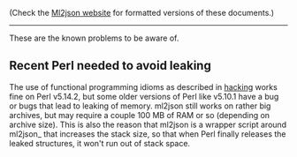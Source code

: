 (Check the [Ml2json website](http://ml2json.christianjaeger.ch/) for
formatted versions of these documents.)

---

These are the known problems to be aware of.

Recent Perl needed to avoid leaking
-----------------------------------

The use of functional programming idioms as described in
[hacking](hacking.md) works fine on Perl v5.14.2, but some older
versions of Perl like v5.10.1 have a bug or bugs that lead to leaking
of memory. ml2json still works on rather big archives, but may require
a couple 100 MB of RAM or so (depending on archive size). This is also
the reason that ml2json is a wrapper script around ml2json_ that
increases the stack size, so that when Perl finally releases the
leaked structures, it won't run out of stack space.
